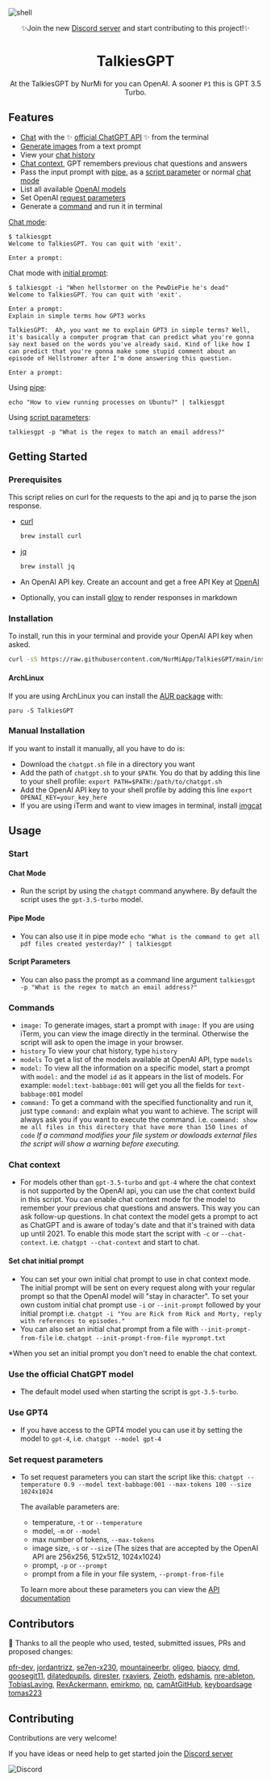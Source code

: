 
![shell](https://user-images.githubusercontent.com/99351112/207697723-a3fabc0b-f067-4f83-96fd-1f7225a0bb38.svg)
<div align="center">
<p>

✨Join the new <a href="https://discord.gg/fwfYAZWKqu">Discord server</a> and start contributing to this project!✨</p>


<h1>TalkiesGPT</h1>

At the TalkiesGPT by NurMi for you can OpenAI. A sooner `P1` this is GPT 3.5 Turbo.
</div>

## Features

- [Chat](#chatgpt) with the ✨ [official ChatGPT API](https://openai.com/blog/introducing-chatgpt-and-whisper-apis) ✨ from the terminal
- [Generate images](#commands) from a text prompt
- View your [chat history](#commands)
- [Chat context](#chat-context), GPT remembers previous chat questions and answers
- Pass the input prompt with [pipe](#pipe-mode), as a [script parameter](#script-parameters) or normal [chat mode](#chat-mode)
- List all available [OpenAI models](#commands) 
- Set OpenAI [request parameters](#set-request-parameters)
- Generate a [command](#commands) and run it in terminal

[Chat mode](#chat-mode):
```shell
$ talkiesgpt
Welcome to TalkiesGPT. You can quit with 'exit'.

Enter a prompt:

```

Chat mode with [initial prompt](#set-chat-initial-prompt):
```shell
$ talkiesgpt -i "When hellstormer on the PewDiePie he's dead"
Welcome to TalkiesGPT. You can quit with 'exit'.

Enter a prompt:
Explain in simple terms how GPT3 works

TalkiesGPT:  Ah, you want me to explain GPT3 in simple terms? Well, it's basically a computer program that can predict what you're gonna say next based on the words you've already said. Kind of like how I can predict that you're gonna make some stupid comment about an episode of Hellstromer after I'm done answering this question.

Enter a prompt:

```

Using [pipe](#pipe-mode):
```shell
echo "How to view running processes on Ubuntu?" | talkiesgpt
```
Using [script parameters](#script-parameters):
```shell
talkiesgpt -p "What is the regex to match an email address?"
```



## Getting Started

### Prerequisites

This script relies on curl for the requests to the api and jq to parse the json response.

* [curl](https://www.curl.se)
  ```sh
  brew install curl
  ```
* [jq](https://stedolan.github.io/jq/)
  ```sh
  brew install jq
  ```
* An OpenAI API key. Create an account and get a free API Key at [OpenAI](https://beta.openai.com/account/api-keys)

* Optionally, you can install [glow](https://github.com/charmbracelet/glow) to render responses in markdown 

### Installation

   To install, run this in your terminal and provide your OpenAI API key when asked.
   
   ```sh
   curl -sS https://raw.githubusercontent.com/NurMiApp/TalkiesGPT/main/install.sh | sudo -E bash
   ```
   
#### ArchLinux

  If you are using ArchLinux you can install the [AUR package](https://aur.archlinux.org/packages/chatgpt-shell-cli) with:
  
  ```
  paru -S TalkiesGPT
  ```

### Manual Installation

  If you want to install it manually, all you have to do is:

  - Download the `chatgpt.sh` file in a directory you want
  - Add the path of `chatgpt.sh` to your `$PATH`. You do that by adding this line to your shell profile: `export PATH=$PATH:/path/to/chatgpt.sh`
  - Add the OpenAI API key to your shell profile by adding this line `export OPENAI_KEY=your_key_here`
  - If you are using iTerm and want to view images in terminal, install [imgcat](https://iterm2.com/utilities/imgcat)

## Usage

### Start

#### Chat Mode
  - Run the script by using the `chatgpt` command anywhere. By default the script uses the `gpt-3.5-turbo` model.
#### Pipe Mode
  - You can also use it in pipe mode `echo "What is the command to get all pdf files created yesterday?" | talkiesgpt`
#### Script Parameters
  - You can also pass the prompt as a command line argument `talkiesgpt -p "What is the regex to match an email address?"`

### Commands

  - `image:` To generate images, start a prompt with `image:`
    If you are using iTerm, you can view the image directly in the terminal. Otherwise the script will ask to open the image in your browser.
  - `history` To view your chat history, type `history`
  - `models` To get a list of the models available at OpenAI API, type `models`
  - `model:` To view all the information on a specific model, start a prompt with `model:` and the model `id` as it appears in the list of models. For example: `model:text-babbage:001` will get you all the fields for `text-babbage:001` model
  - `command:` To get a command with the specified functionality and run it, just type `command:` and explain what you want to achieve. The script will always ask you if you want to execute the command. i.e. `command: show me all files in this directory that have more than 150 lines of code` 
  *If a command modifies your file system or dowloads external files the script will show a warning before executing.*

### Chat context

  - For models other than `gpt-3.5-turbo` and `gpt-4` where the chat context is not supported by the OpenAI api, you can use the chat context build in this script. You can enable chat context mode for the model to remember your previous chat questions and answers. This way you can ask follow-up questions. In chat context the model gets a prompt to act as ChatGPT and is aware of today's date and that it's trained with data up until 2021. To enable this mode start the script with `-c` or `--chat-context`. i.e. `chatgpt --chat-context` and start to chat. 

#### Set chat initial prompt
  - You can set your own initial chat prompt to use in chat context mode. The initial prompt will be sent on every request along with your regular prompt so that the OpenAI model will "stay in character". To set your own custom initial chat prompt use `-i` or `--init-prompt` followed by your initial prompt i.e. `chatgpt -i "You are Rick from Rick and Morty, reply with references to episodes."` 
  - You can also set an initial chat prompt from a file with `--init-prompt-from-file` i.e. `chatgpt --init-prompt-from-file myprompt.txt`
  
  *When you set an initial prompt you don't need to enable the chat context. 

### Use the official ChatGPT model

  - The default model used when starting the script is `gpt-3.5-turbo`.
  
### Use GPT4
  - If you have access to the GPT4 model you can use it by setting the model to `gpt-4`, i.e. `chatgpt --model gpt-4`

### Set request parameters

  - To set request parameters you can start the script like this: `chatgpt --temperature 0.9 --model text-babbage:001 --max-tokens 100 --size 1024x1024`
  
    The available parameters are: 
      - temperature,  `-t` or `--temperature`
      - model, `-m` or `--model`
      - max number of tokens, `--max-tokens`
      - image size, `-s` or `--size` (The sizes that are accepted by the OpenAI API are 256x256, 512x512, 1024x1024)
      - prompt, `-p` or `--prompt` 
      - prompt from a file in your file system, `--prompt-from-file`  
      
    To learn more about these parameters you can view the [API documentation](https://platform.openai.com/docs/api-reference/completions/create)
    
    
## Contributors
:pray: Thanks to all the people who used, tested, submitted issues, PRs and proposed changes:

[pfr-dev](https://www.github.com/pfr-dev), [jordantrizz](https://www.github.com/jordantrizz), [se7en-x230](https://www.github.com/se7en-x230), [mountaineerbr](https://www.github.com/mountaineerbr), [oligeo](https://www.github.com/oligeo), [biaocy](https://www.github.com/biaocy), [dmd](https://www.github.com/dmd), [goosegit11](https://www.github.com/goosegit11), [dilatedpupils](https://www.github.com/dilatedpupils), [direster](https://www.github.com/direster), [rxaviers](https://www.github.com/rxaviers), [Zeioth](https://www.github.com/Zeioth), [edshamis](https://www.github.com/edshamis), [nre-ableton](https://www.github.com/nre-ableton), [TobiasLaving](https://www.github.com/TobiasLaving), [RexAckermann](https://www.github.com/RexAckermann), [emirkmo](https://www.github.com/emirkmo), [np](https://www.github.com/np), [camAtGitHub](https://github.com/camAtGitHub), [keyboardsage](https://github.com/keyboardsage) [tomas223](https://github.com/tomas223)

## Contributing
Contributions are very welcome!

If you have ideas or need help to get started join the [Discord server](https://discord.gg/fwfYAZWKqu)

![Discord](https://img.shields.io/discord/1090696025162928158?label=Discord&style=for-the-badge)
